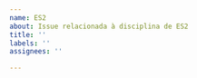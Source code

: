 ```yaml
---
name: ES2
about: Issue relacionada à disciplina de ES2
title: ''
labels: ''
assignees: ''

---
```



